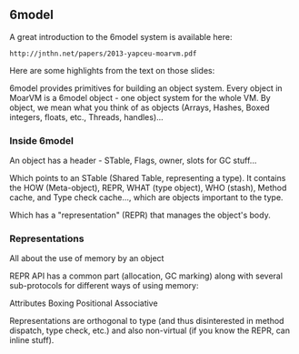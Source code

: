 ## 6model

A great introduction to the 6model system is available here:

    http://jnthn.net/papers/2013-yapceu-moarvm.pdf

Here are some highlights from the text on those slides:

6model provides primitives for building an object system.  Every object in
MoarVM is a 6model object - one object system for the whole VM.  By object,
we mean what you think of as objects (Arrays, Hashes, Boxed integers, floats,
etc., Threads, handles)...

### Inside 6model

An object has a header - STable, Flags, owner, slots for GC stuff...

Which points to an STable (Shared Table, representing a type).  It contains the
HOW (Meta-object), REPR, WHAT (type object), WHO (stash), Method cache, and
Type check cache..., which are objects important to the type.

Which has a "representation" (REPR) that manages the object's body.

### Representations

All about the use of memory by an object

REPR API has a common part (allocation, GC marking) along with several
sub-protocols for different ways of using memory:

Attributes Boxing Positional Associative

Representations are orthogonal to type (and thus disinterested in method
dispatch, type check, etc.) and also non-virtual (if you know the REPR, can
inline stuff).
